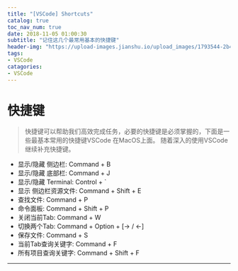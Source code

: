 ```yaml
---
title: "[VSCode] Shortcuts"
catalog: true
toc_nav_num: true
date: 2018-11-05 01:00:30
subtitle: "记住这几个最常用基本的快捷键"
header-img: "https://upload-images.jianshu.io/upload_images/1793544-2b40b5c65e1e8f59.jpg?imageMogr2/auto-orient/strip%7CimageView2/2/w/1240"
tags:
- VSCode
catagories:
- VSCode
---
```


快捷键
=======

> 快捷键可以帮助我们高效完成任务，必要的快捷键是必须掌握的，下面是一些最基本常用的快捷键VSCode 在MacOS上面。 随着深入的使用VSCode继续补充快捷键。

  * 显示/隐藏 侧边栏: Command + B 
  * 显示/隐藏 底部栏: Command + J 
  * 显示/隐藏 Terminal: Control + ` 
  * 显示 侧边栏资源文件: Command + Shift + E
  * 查找文件: Command + P
  * 命令面板: Command + Shift + P
  * 关闭当前Tab: Command + W
  * 切换两个Tab: Command + Option + [-> / <-]
  * 保存文件: Command + S
  * 当前Tab查询关键字: Command + F
  * 所有项目查询关键字: Command + Shift + F

---